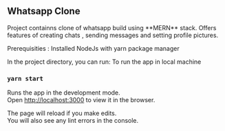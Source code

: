 <h2>Whatsapp Clone</h2>
Project containns clone of whatsapp build using **MERN** stack. 
Offers features of creating chats , sending messages and setting profile pictures.

Prerequisities : Installed NodeJs with yarn package manager

In the project directory, you can run:
To run the app in local machine 
### `yarn start`

Runs the app in the development mode.<br />
Open [http://localhost:3000](http://localhost:3000) to view it in the browser.

The page will reload if you make edits.<br />
You will also see any lint errors in the console.



